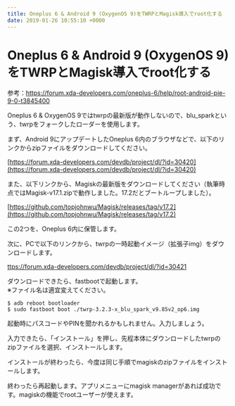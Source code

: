 ```yaml
---
title: Oneplus 6 & Android 9 (OxygenOS 9)をTWRPとMagisk導入でroot化する
date: 2019-01-26 10:55:10 +0000
---
```

Oneplus 6 & Android 9 (OxygenOS 9)をTWRPとMagisk導入でroot化する
===

参考：https://forum.xda-developers.com/oneplus-6/help/root-android-pie-9-0-t3845400

Oneplus 6 & OxygenOS 9ではtwrpの最新版が動作しないので、blu_sparkという、twrpをフォークしたローダーを使用します。

まず、Android 9にアップデートしたOneplus 6内のブラウザなどで、以下のリンクからzipファイルをダウンロードしてください。

[https://forum.xda-developers.com/devdb/project/dl/?id=30420](https://forum.xda-developers.com/devdb/project/dl/?id=30420)

また、以下リンクから、Magiskの最新版をダウンロードしてください（執筆時点ではMagisk-v17.1.zipで動作しました。17.2だとブートループしました）。

[https://github.com/topjohnwu/Magisk/releases/tag/v17.2](https://github.com/topjohnwu/Magisk/releases/tag/v17.2)

この2つを、Oneplus 6内に保管します。

次に、PCで以下のリンクから、twrpの一時起動イメージ（拡張子img）をダウンロードします。

[ttps://forum.xda-developers.com/devdb/project/dl/?id=30421](https://forum.xda-developers.com/devdb/project/dl/?id=30421)

ダウンロードできたら、fastbootで起動します。  
※ファイル名は適宜変えてください。

```
$ adb reboot bootloader
$ sudo fastboot boot ./twrp-3.2.3-x_blu_spark_v9.85v2_op6.img
```

起動時にパスコードやPINを聞かれるかもしれません。入力しましょう。

入力できたら、「インストール」を押し、先程本体にダウンロードしたtwrpのzipファイルを選択、インストールします。

インストールが終わったら、今度は同じ手順でmagiskのzipファイルをインストールします。

終わったら再起動します。アプリメニューにmagisk managerがあれば成功です。magiskの機能でrootユーザーが使えます。
